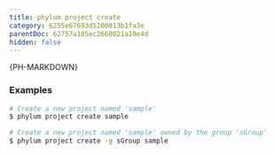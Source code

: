 ```yaml
---
title: phylum project create
category: 6255e67693d5200013b1fa3e
parentDoc: 62757a105ec2660021a19e4d
hidden: false
---
```


{PH-MARKDOWN}

### Examples

```sh
# Create a new project named 'sample'
$ phylum project create sample

# Create a new project named 'sample' owned by the group 'sGroup'
$ phylum project create -g sGroup sample
```
